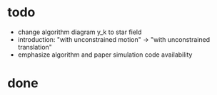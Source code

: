# todo
- change algorithm diagram y_k to star field
- introduction: "with unconstrained motion" -> "with unconstrained translation"
- emphasize algorithm and paper simulation code availability

# done

